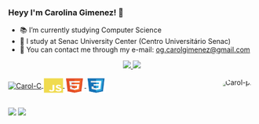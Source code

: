 ### Heyy I'm Carolina Gimenez! 👋

- 📚 I’m currently studying Computer Science
- 🏫 I study at Senac University Center (Centro Universitário Senac)
- 📧 You can contact me through my e-mail: og.carolgimenez@gmail.com
<div align="center">
  <a href="https://github.com/ogcarolis">
  <img height="180em" src="https://github-readme-stats.vercel.app/api?username=ogcarolis&show_icons=true&theme=dracula&include_all_commits=true&count_private=true"/>
  <img height="180em" src="https://github-readme-stats.vercel.app/api/top-langs/?username=ogcarolis&layout=compact&langs_count=7&theme=dracula"/>
</div>
  
<div style="display: inline_block"><br>
  <img align="center" alt="Carol-C" height="30" width="40" src="https://cdn.jsdelivr.net/gh/devicons/devicon/icons/c/c-original.svg">
  <img align="center" alt="Carol-Js" height="30" width="40" src="https://raw.githubusercontent.com/devicons/devicon/master/icons/javascript/javascript-plain.svg">
  <img align="center" alt="Carol-HTML" height="30" width="40" src="https://raw.githubusercontent.com/devicons/devicon/master/icons/html5/html5-original.svg">
  <img align="center" alt="Carol-CSS" height="30" width="40" src="https://raw.githubusercontent.com/devicons/devicon/master/icons/css3/css3-original.svg">
  <a href="https://picasion.com/"><img src="https://i.picasion.com/pic92/4f524b9e755bd3371c013d5091c38ca2.gif" align="right" alt="Carol-pic" height="150" style="border-radius:50px;" /></a><br /><a href="https://picasion.com/"></a>
</div> 
  
  
##
  
<div>
  <a href="https://www.instagram.com/og.carolis/" target="_blank"><img src="https://img.shields.io/badge/-Instagram-%23E4405F?style=for-the-badge&logo=instagram&logoColor=white" target="_blank"></a>
  <a href = "mailto:og.carolgimenez@gmail.com"><img src="https://img.shields.io/badge/-Gmail-%23333?style=for-the-badge&logo=gmail&logoColor=white" target="_blank"></a>
</div>
